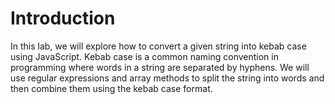# Introduction

In this lab, we will explore how to convert a given string into kebab case using JavaScript. Kebab case is a common naming convention in programming where words in a string are separated by hyphens. We will use regular expressions and array methods to split the string into words and then combine them using the kebab case format.
